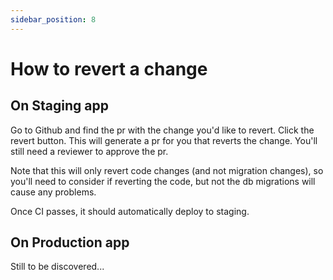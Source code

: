 ```yaml
---
sidebar_position: 8
---
```


# How to revert a change

## On Staging app

Go to Github and find the pr with the change you'd like to revert. Click the revert button. This will generate a pr for you that reverts the change. You'll still need a reviewer to approve the pr.

Note that this will only revert code changes (and not migration changes), so you'll need to consider if reverting the code, but not the db migrations will cause any problems.

Once CI passes, it should automatically deploy to staging.

## On Production app

Still to be discovered...
